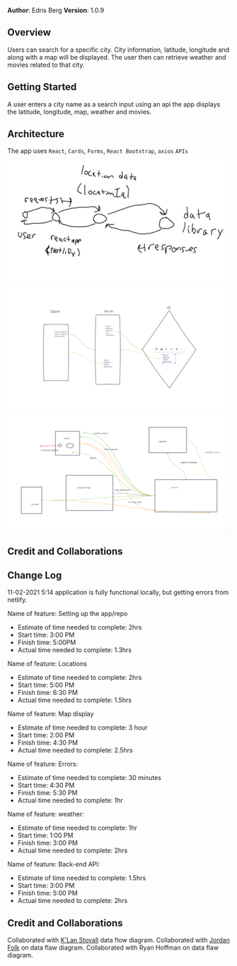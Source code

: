 **Author**: Edris Berg
**Version**: 1.0.9 

## Overview
Users can search for a specific city. City information, latitude, longitude and along with a map will be displayed. The user then can retrieve weather and movies related to that city.

## Getting Started
A user enters a city name as a search input using an api the app displays the latitude, longitude, map, weather and movies.

## Architecture

The app uses `React`, `Cards`, `Forms`, `React Bootstrap`, `axios` `APIs`

![](src/Lab-06%20WRRC%20Diagram.png)
![data flow diagram](src/lab7diagram.png)
![](src/lab09-diagram.PNG)
## Credit and Collaborations


## Change Log

11-02-2021 5:14 application is fully functional locally, but getting errors from netlify.

Name of feature: Setting up the app/repo
 - Estimate of time needed to complete: 2hrs
- Start time: 3:00 PM
- Finish time: 5:00PM
- Actual time needed to complete: 1.3hrs
  
Name of feature: Locations 
- Estimate of time needed to complete: 2hrs
- Start time: 5:00 PM
- 	Finish time: 6:30 PM
- 	Actual time needed to complete: 1.5hrs
  
Name of feature: Map display

- 	Estimate of time needed to complete: 3 hour
- Start time: 2:00 PM
- Finish time: 4:30 PM
- Actual time needed to complete: 2.5hrs

Name of feature: Errors:
- Estimate of time needed to complete: 30 minutes	
- Start time: 4:30 PM
- Finish time: 5:30 PM
- Actual time needed to complete: 1hr 

Name of feature: weather:
- Estimate of time needed to complete: 1hr	
- Start time: 1:00 PM
- Finish time: 3:00 PM
- Actual time needed to complete: 2hrs 

Name of feature: Back-end API:
- Estimate of time needed to complete: 1.5hrs	
- Start time: 3:00 PM
- Finish time: 5:00 PM
- Actual time needed to complete: 2hrs 

<!-- Use this area to document the iterative changes made to your application as each feature is successfully implemented. Use time stamps. Here's an example:

01-01-2001 4:59pm - Application now has a fully-functional express server, with a GET route for the location resource. -->


## Credit and Collaborations
Collaborated with [ K'Lan Stovall](https://github.com/KSTOV) data flow diagram.
Collaborated with [Jordan Folk](https://github.com/folksmash) on data flaw diagram.
Collaborated with Ryan Hoffman on data flaw diagram.

<!-- Give credit (and a link) to other people or resources that helped you build this application. -->